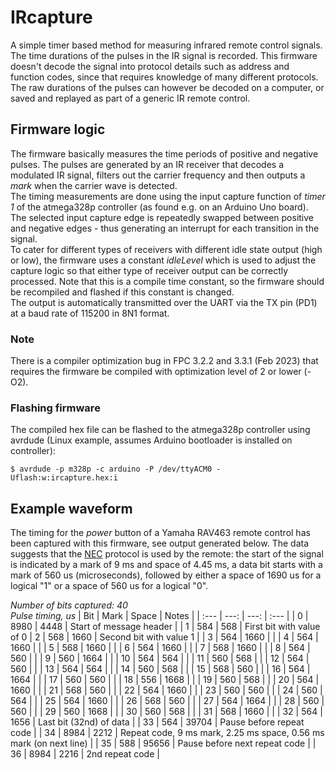 # IRcapture
A simple timer based method for measuring infrared remote control signals. The time durations of the pulses in the IR signal is recorded. This firmware doesn't decode the signal into protocol details such as address and function codes, since that requires knowledge of many different protocols. The raw durations of the pulses can however be decoded on a computer, or saved and replayed as part of a generic IR remote control.  

## Firmware logic
The firmware basically measures the time periods of positive and negative pulses. The pulses are generated by an IR receiver that decodes a modulated IR signal, filters out the carrier frequency and then outputs a _mark_ when the carrier wave is detected.  
The timing measurements are done using the input capture function of _timer 1_ of the atmega328p controller (as found e.g. on an Arduino Uno board). The selected input capture edge is repeatedly swapped between positive and negative edges - thus generating an interrupt for each transition in the signal.  
To cater for different types of receivers with different idle state output (high or low), the firmware uses a constant _idleLevel_ which is used to adjust the capture logic so that either type of receiver output can be correctly processed. Note that this is a compile time constant, so the firmware should be recompiled and flashed if this constant is changed.  
The output is automatically transmitted over the UART via the TX pin (PD1) at a baud rate of 115200 in 8N1 format.  

### Note
There is a compiler optimization bug in FPC 3.2.2 and 3.3.1 (Feb 2023) that requires the firmware be compiled with optimization level of 2 or lower (-O2).

### Flashing firmware
The compiled hex file can be flashed to the atmega328p controller using avrdude (Linux example, assumes Arduino bootloader is installed on controller):
```
$ avrdude -p m328p -c arduino -P /dev/ttyACM0 -Uflash:w:ircapture.hex:i

```

## Example waveform
The timing for the _power_ button of a Yamaha RAV463 remote control has been captured with this firmware, see output generated below. The data suggests that the [NEC](https://www.sbprojects.net/knowledge/ir/nec.php) protocol is used by the remote: the start of the signal is indicated by a mark of 9 ms and space of 4.45 ms, a data bit starts with a mark of 560 us (microseconds), followed by either a space of 1690 us for a logical "1" or a space of 560 us for a logical "0".  
 
_Number of bits captured: 40_  
_Pulse timing, us_
| Bit | Mark | Space | Notes |
| :--- | ---: | ---: | :--- |
| 0 | 8980 | 4448 | Start of message header |
| 1 | 584 | 568 | First bit with value of 0 
| 2 | 568 | 1660 | Second bit with value 1 |
| 3 | 564 | 1660 | |
| 4 | 564 | 1660 | |
| 5 | 568 | 1660 | |
| 6 | 564 | 1660 | |
| 7 | 568 | 1660 | |
| 8 | 564 | 560 | |
| 9 | 560 | 1664 | |
| 10 | 564 | 564 | |
| 11 | 560 | 568 | |
| 12 | 564 | 560 | |
| 13 | 564 | 564 | |
| 14 | 560 | 568 | |
| 15 | 568 | 560 | |
| 16 | 564 | 1664 | |
| 17 | 560 | 560 | |
| 18 | 556 | 1668 | |
| 19 | 560 | 568 | |
| 20 | 564 | 1660 | |
| 21 | 568 | 560 | |
| 22 | 564 | 1660 | |
| 23 | 560 | 560 | |
| 24 | 560 | 564 | |
| 25 | 564 | 1660 | |
| 26 | 568 | 560 | |
| 27 | 564 | 1664 | |
| 28 | 560 | 560 | |
| 29 | 560 | 1668 | |
| 30 | 560 | 568 | |
| 31 | 568 | 1660 | |
| 32 | 564 | 1656 | Last bit (32nd) of data |
| 33 | 564 | 39704 | Pause before repeat code |
| 34 | 8984 | 2212 | Repeat code, 9 ms mark, 2.25 ms space, 0.56 ms mark (on next line) |
| 35 | 588 | 95656 | Pause before next repeat code |
| 36 | 8984 | 2216 | 2nd repeat code |
